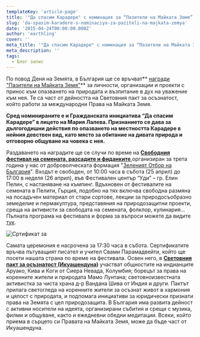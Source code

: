 ```yaml
---
templateKey: 'article-page'
title: '"Да спасим Карадере" с номинация за “Пазители на Майката Земя”'
slug: 'da-spasim-karadere-s-nominaciya-za-paziteli-na-majkata-zemya'
date: '2015-04-24T00:00:00.000Z'
author: 'earthling'
cover: ''
meta_title: '"Да спасим Карадере" с номинация за “Пазители на Майката Земя”'
meta_description: ''
tags:
  - Блог запис
---
```


По повод Деня на Земята, в България ще се връчват** [награди "Пазители на Майката Земя"](https://www.facebook.com/events/379566562236098/)** за личности, организации и проекти с принос към опазването на природата и възпитание в дух на уважение към нея. Те са част от дейността на Световния пакт за осъзнатост, който работи за международни Права на Майката Земя.

**Сред номинираните е и Гражданската инициатива “Да спасим Карадере” в лицето на Мария Лалева. Признанието се дава за дългогодишни действия по опазването на местността Карадере в нейния девствен вид, като място за обитание на дивата природа и отговорно общуване на човека с нея.**

Раздаването на наградите ще се случи по време на **[Свободния фестивал на семената, разсадите и фиданките](https://www.facebook.com/events/328217664034815/)**,организиран за трета година у нас от доброволческата формация "[Зеленият Отбор на България](https://www.facebook.com/greenteambg)". Входът е свободен, от 10:00 часа в събота (25 април) до 17:00 в неделя (26 април), във Фестивален център “Уди” – гр. Елин Пелин, с настаняване на къмпинг. Вдъхновен от фестивалите на семената в Пелити, Гърция, подобно на тях включва свободна размяна на посадъчен материал от стари сортове, лекции за природосъобразно земеделие и пермакултура, представяния на природозащитни проекти, среща на активисти за свободата на семената, фолклор, кулинария…  
Пълната програма на фестивала и форма за въпроси можете да видите [тук](https://docs.google.com/forms/d/1aYcV72wUK7UnyQPNsxYEi6MTHdyTLXboLYhmvtTx70Y/viewform?usp=send_form).

![Сртификат за ](http://karadere.info/sites/default/files/ikwashendwna.jpeg)

Самата церемония е насрочена за 17:30 часа в събота. Сертификатите връчва пътуващият писател и учител Свами Парамадвейти, който ще посети нашата страна по време на фестивала. Освен него, в **[Световния пакт за осъзнатост (Икуашендуна)](https://www.facebook.com/WorldConsciousPactBG)** участват общностите на индианците Аруако, Кива и Коги от Сиера Невада, Колумбия; борецът за права на коренните жители и природата Мамо Лунтана; световноизвестната активистка за чиста храна д-р Вандана Шива от Индия и други. Пактът прилага светогледа на коренните жители за осъзнат живот в хармония и цялост с природата, и подпомага инициативи за юридически признати права на Земята с цел природозащита. В България има развита дейност с активни носители на идеята, организирани събития и срещи с музика, филми и общуване, както и ежедневни обедни медитации. Всеки, който приема в сърцето си Правата на Майката Земя, може да бъде част от Икуашендуна.
